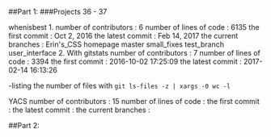 ##Part 1:
###Projects 36 - 37

whenisbest 
1.
  number of contributors : 6
  number of lines of code : 6135
  the first commit : Oct 2, 2016
  the latest commit : Feb 14, 2017
  the current branches : Erin's_CSS
                         homepage
                         master
                         small_fixes
                         test_branch
                         user_interface
2.
With gitstats
  number of contributors : 7
  number of lines of code : 3394
  the first commit : 2016-10-02 17:25:09 
  the latest commit : 2017-02-14 16:13:26

-listing the number of files with `git ls-files -z | xargs -0 wc -l`



YACS 
  number of contributors : 15
  number of lines of code : 
  the first commit : 
  the latest commit : 
  the current branches : 


##Part 2:
